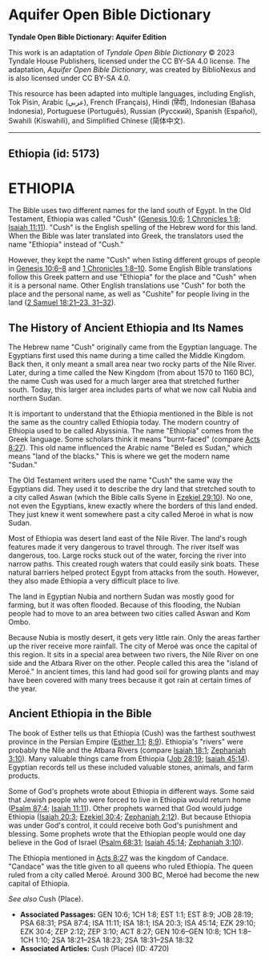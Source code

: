 # Aquifer Open Bible Dictionary

**Tyndale Open Bible Dictionary: Aquifer Edition**

This work is an adaptation of *Tyndale Open Bible Dictionary* © 2023 Tyndale House Publishers, licensed under the CC BY\-SA 4\.0 license. The adaptation, *Aquifer Open Bible Dictionary*, was created by BiblioNexus and is also licensed under CC BY\-SA 4\.0\.

This resource has been adapted into multiple languages, including English, Tok Pisin, Arabic (عربي), French (Français), Hindi (हिंदी), Indonesian (Bahasa Indonesia), Portuguese (Português), Russian (Русский), Spanish (Español), Swahili (Kiswahili), and Simplified Chinese (简体中文).



--------------------------------

## Ethiopia (id: 5173)

ETHIOPIA
========

The Bible uses two different names for the land south of Egypt. In the Old Testament, Ethiopia was called "Cush" ([Genesis 10:6](https://ref.ly/Gen10:6); [1 Chronicles 1:8](https://ref.ly/1Chr1:8); [Isaiah 11:11](https://ref.ly/Isa11:11)). "Cush" is the English spelling of the Hebrew word for this land. When the Bible was later translated into Greek, the translators used the name "Ethiopia" instead of "Cush."

However, they kept the name "Cush" when listing different groups of people in [Genesis 10:6–8](https://ref.ly/Gen10:6-Gen10:8) and [1 Chronicles 1:8–10](https://ref.ly/1Chr1:8-1Chr1:10). Some English Bible translations follow this Greek pattern and use "Ethiopia" for the place and "Cush" when it is a personal name. Other English translations use "Cush" for both the place and the personal name, as well as "Cushite" for people living in the land ([2 Samuel 18:21–23, 31–32](https://ref.ly/2Sam18:21-2Sam18:23,2Sam18:31-2Sam18:32)).

The History of Ancient Ethiopia and Its Names
---------------------------------------------

The Hebrew name "Cush" originally came from the Egyptian language. The Egyptians first used this name during a time called the Middle Kingdom. Back then, it only meant a small area near two rocky parts of the Nile River. Later, during a time called the New Kingdom (from about 1570 to 1160 BC), the name Cush was used for a much larger area that stretched further south. Today, this larger area includes parts of what we now call Nubia and northern Sudan.

It is important to understand that the Ethiopia mentioned in the Bible is not the same as the country called Ethiopia today. The modern country of Ethiopia used to be called Abyssinia. The name "Ethiopia" comes from the Greek language. Some scholars think it means "burnt\-faced" (compare [Acts 8:27](https://ref.ly/Acts8:27)). This old name influenced the Arabic name "Beled es Sudan," which means "land of the blacks." This is where we get the modern name "Sudan."

The Old Testament writers used the name "Cush" the same way the Egyptians did. They used it to describe the dry land that stretched south to a city called Aswan (which the Bible calls Syene in [Ezekiel 29:10](https://ref.ly/Ezek29:10)). No one, not even the Egyptians, knew exactly where the borders of this land ended. They just knew it went somewhere past a city called Meroé in what is now Sudan.

Most of Ethiopia was desert land east of the Nile River. The land's rough features made it very dangerous to travel through. The river itself was dangerous, too. Large rocks stuck out of the water, forcing the river into narrow paths. This created rough waters that could easily sink boats. These natural barriers helped protect Egypt from attacks from the south. However, they also made Ethiopia a very difficult place to live.

The land in Egyptian Nubia and northern Sudan was mostly good for farming, but it was often flooded. Because of this flooding, the Nubian people had to move to an area between two cities called Aswan and Kom Ombo.

Because Nubia is mostly desert, it gets very little rain. Only the areas farther up the river receive more rainfall. The city of Meroé was once the capital of this region. It sits in a special area between two rivers, the Nile River on one side and the Atbara River on the other. People called this area the "island of Meroé." In ancient times, this land had good soil for growing plants and may have been covered with many trees because it got rain at certain times of the year.

Ancient Ethiopia in the Bible
-----------------------------

The book of Esther tells us that Ethiopia (Cush) was the farthest southwest province in the Persian Empire ([Esther 1:1](https://ref.ly/Esth1:1); [8:9](https://ref.ly/Esth8:9)). Ethiopia's "rivers" were probably the Nile and the Atbara Rivers (compare [Isaiah 18:1](https://ref.ly/Isa18:1); [Zephaniah 3:10](https://ref.ly/Zeph3:10)). Many valuable things came from Ethiopia ([Job 28:19](https://ref.ly/Job28:19); [Isaiah 45:14](https://ref.ly/Isa45:14)). Egyptian records tell us these included valuable stones, animals, and farm products.

Some of God's prophets wrote about Ethiopia in different ways. Some said that Jewish people who were forced to live in Ethiopia would return home ([Psalm 87:4](https://ref.ly/Ps87:4); [Isaiah 11:11](https://ref.ly/Isa11:11)). Other prophets warned that God would judge Ethiopia ([Isaiah 20:3](https://ref.ly/Isa20:3); [Ezekiel 30:4](https://ref.ly/Ezek30:4); [Zephaniah 2:12](https://ref.ly/Zeph2:12)). But because Ethiopia was under God's control, it could receive both God's punishment and blessing. Some prophets wrote that the Ethiopian people would one day believe in the God of Israel ([Psalm 68:31](https://ref.ly/Ps68:31); [Isaiah 45:14](https://ref.ly/Isa45:14); [Zephaniah 3:10](https://ref.ly/Zeph3:10)). 

The Ethiopia mentioned in [Acts 8:27](https://ref.ly/Acts8:27) was the kingdom of Candace. "Candace" was the title given to all queens who ruled Ethiopia. The queen ruled from a city called Meroé. Around 300 BC, Meroé had become the new capital of Ethiopia.

*See also* Cush (Place).

* **Associated Passages:** GEN 10:6; 1CH 1:8; EST 1:1; EST 8:9; JOB 28:19; PSA 68:31; PSA 87:4; ISA 11:11; ISA 18:1; ISA 20:3; ISA 45:14; EZK 29:10; EZK 30:4; ZEP 2:12; ZEP 3:10; ACT 8:27; GEN 10:6–GEN 10:8; 1CH 1:8–1CH 1:10; 2SA 18:21–2SA 18:23; 2SA 18:31–2SA 18:32
* **Associated Articles:** Cush (Place) (ID: 4720)

